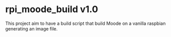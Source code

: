 # rpi_moode_build v1.0

This project aim to have a build script that build Moode on a vanilla raspbian
generating an image file.
